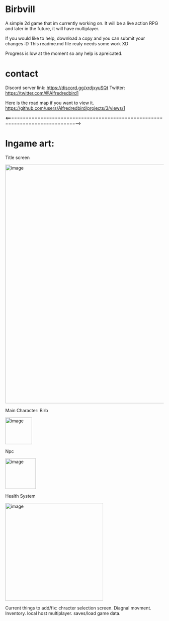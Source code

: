# Birbvill
A simple 2d game that im currently working on. It will be a live action RPG and later in the future, it will have multiplayer.

If you would like to help, download a copy and you can submit your changes :D
This readme.md file realy needs some work XD

Progress is low at the moment so any help is apreicated.

# contact
Discord server link: https://discord.gg/xrdjxyuSQt
Twitter: https://twitter.com/@Alfredredbird1

Here is the road map if you want to view it. https://github.com/users/Alfredredbird/projects/3/views/1


<================================================================================>




# Ingame art:
Title screen


<img width="759" alt="image" src="https://github.com/Alfredredbird/BirbVill/assets/105014217/edd4b7fa-70a4-43d3-8360-de95535f1892">

Main Character: Birb


<img width="85" alt="image" src="https://github.com/Alfredredbird/BirbVill/assets/105014217/caa25128-257a-4280-a829-65a0d59fe389">






Npc

<img width="97" alt="image" src="https://github.com/Alfredredbird/BirbVill/assets/105014217/fd01d19f-1040-403d-a324-5b7446b5d370">


Health System



<img width="311" alt="image" src="https://github.com/Alfredredbird/BirbVill/assets/105014217/aa19a513-bd19-46f5-a595-004aa09042b4">



Current things to add/fix:
  chracter selection screen.
  Diagnal movment.
  Inventory.
  local host multiplayer.
  saves/load game data.
